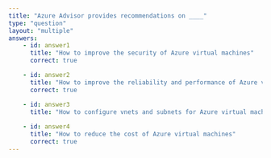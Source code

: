 ```yaml
---
title: "Azure Advisor provides recommendations on ____"
type: "question"
layout: "multiple"
answers:
    - id: answer1
      title: "How to improve the security of Azure virtual machines"
      correct: true

    - id: answer2
      title: "How to improve the reliability and performance of Azure virtual machines"
      correct: true

    - id: answer3
      title: "How to configure vnets and subnets for Azure virtual machines"
      
    - id: answer4
      title: "How to reduce the cost of Azure virtual machines"
      correct: true
---
```

